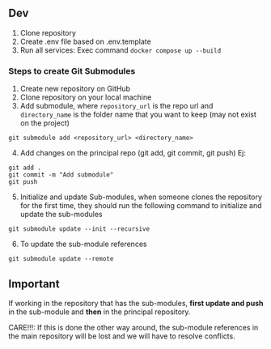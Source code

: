 ## Dev

1. Clone repository
2. Create .env file based on .env.template
3. Run all services: Exec command `docker compose up --build`

### Steps to create Git Submodules

1. Create new repository on GitHub
2. Clone repository on your local machine
3. Add submodule, where `repository_url` is the repo url and `directory_name` is the folder name that you want to keep (may not exist on the project)

```
git submodule add <repository_url> <directory_name>
```

4. Add changes on the principal repo (git add, git commit, git push)
   Ej:

```
git add .
git commit -m "Add submodule"
git push
```

5. Initialize and update Sub-modules, when someone clones the repository for the first time, they should run the following command to initialize and update the sub-modules

```
git submodule update --init --recursive
```

6. To update the sub-module references

```
git submodule update --remote
```

## Important

If working in the repository that has the sub-modules, **first update and push** in the sub-module and **then** in the principal repository.

CARE!!!: If this is done the other way around, the sub-module references in the main repository will be lost and we will have to resolve conflicts.
